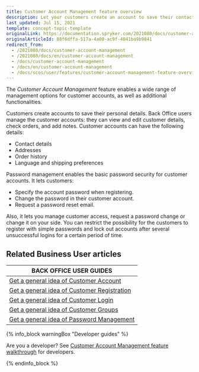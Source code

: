 ```yaml
---
title: Customer Account Management feature overview
description: Let your customers create an account to save their contact details, addresses, order history and preferences, such as language and shipping options.
last_updated: Jul 15, 2021
template: concept-topic-template
originalLink: https://documentation.spryker.com/2021080/docs/customer-account-management
originalArticleId: 88f6dffa-517a-4a00-ac9f-4041ba9b9841
redirect_from:
  - /2021080/docs/customer-account-management
  - /2021080/docs/en/customer-account-management
  - /docs/customer-account-management
  - /docs/en/customer-account-management
  - /docs/scos/user/features/customer-account-management-feature-overview/customer-account-management-feature-overview.html
---
```


The *Customer Account Management* feature enables a wide range of management options for customer accounts, as well as additional functionalities.

Customers create accounts to save their personal details. Back Office users manage the customer accounts: they can view and edit customer details, check orders, and add notes.  Customer accounts can have the following details:

* Contact details
* Addresses
* Order history
* Language and shipping preferences

Password management enables the basic password security for customer accounts. It lets customers:

* Specify the account password when registering.
* Change the password in their customer account.
* Request a password reset email.

Also, it lets you manage customer access, request a password change or change it on your side. You can restrict the possibility for the customers to register with simple passwords and lock out accounts after several unsuccessful logins for a certain period of time.

## Related Business User articles

|BACK OFFICE USER GUIDES|
|---|
| [Get a general idea of Customer Account](/docs/scos/user/features/customer-account-management-feature-overview/customer-accounts-overview.html)  |
| [Get a general idea of Customer Registration](/docs/scos/user/features/customer-account-management-feature-overview/customer-registration-overview.html)   |
| [Get a general idea of Customer Login](/docs/scos/user/features/customer-account-management-feature-overview/customer-login-overview.html)  |
| [Get a general idea of Customer Groups](/docs/scos/user/features/customer-account-management-feature-overview/customer-groups-overview.html)   |
| [Get a general idea of Password Management](/docs/scos/user/features/customer-account-management-feature-overview/password-management-overview.html)  |

{% info_block warningBox "Developer guides" %}

Are you a developer? See [Customer Account Management feature walkthrough](/docs/scos/dev/feature-walkthroughs/customer-account-management-feature-walkthrough/customer-account-management-feature-walkthrough.html) for developers.

{% endinfo_block %}
